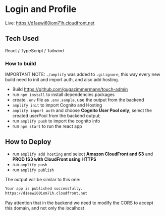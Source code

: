 # Login and Profile

Live: <https://d1aewi60iom71h.cloudfront.net>

## Tech Used

React / TypeScript / Tailwind

### How to build

IMPORTANT NOTE: `./amplify` was added to `.gitignore`, this way every new build need to init and import auth, and also add hosting.

* Build <https://github.com/gugazimmermann/touch-admin>
* run `npm install` to install dependencies packages
* create `.env` file as `.env.sample`, use the output from the backend
* `amplify init` to import Cognito and Hosting
* `amplify import auth` and choose **Cognito User Pool only**, select the created userPool from the backend output;
* run `amplify push` to import the cognito info
* run `npm start` to run the react app

## How to Deploy

* run `amplify add hosting` and select **Amazon CloudFront and S3** and **PROD (S3 with CloudFront using HTTPS**
* run `amplify push`
* run `amplify publish`

The output will be similar to this one:

```bash
Your app is published successfully.
https://d1aewi60iom71h.cloudfront.net
```

Pay attention that in the backend we need to modify the CORS to accept this domain, and not only the localhost
